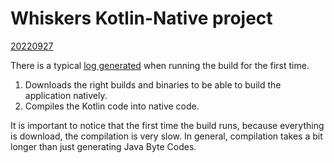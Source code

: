 # Whiskers Kotlin-Native project

<ins>20220927</ins>

There is a typical [log generated](./docs/20220927.log) when running the build for the first time.

1. Downloads the right builds and binaries to be able to build the application natively.
2. Compiles the Kotlin code into native code.

It is important to notice that the first time the build runs, because everything is download, the compilation is very slow.
In general, compilation takes a bit longer than just generating Java Byte Codes.

